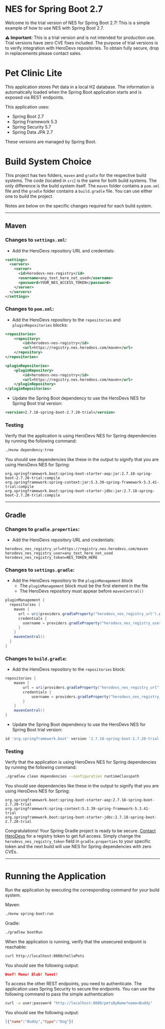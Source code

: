 # NES for Spring Boot 2.7

Welcome to the trial version of NES for Spring Boot 2.7! This is a simple example of how to use NES with Spring Boot 2.7.

**⚠️ Important:** This is a trial version and is not intended for production use. Trial versions have zero CVE fixes included. The purpose of trial versions is to verify integration with HeroDevs repositories. To obtain fully secure, drop in replacements please contact sales.

# Pet Clinic Lite

This application stores Pet data in a local H2 database. The information is automatically loaded when the Spring Boot application starts and is exposed via REST endpoints.

This application uses:
- Spring Boot 2.7
- Spring Framework 5.3
- Spring Security 5.7
- Spring Data JPA 2.7

These versions are managed by Spring Boot.

# Build System Choice
This project has two folders, `maven` and `gradle` for the respective build systems. The code (located in `src`) is the same for both build systems. The only difference is the build system itself. The `maven` folder contains a `pom.xml` file and the `gradle` folder contains a `build.gradle` file. You can use either one to build the project.

Notes are below on the specific changes required for each build system.

___

## Maven

### Changes to `settings.xml`:
- Add the HeroDevs repository URL and credentials:
```xml
<settings>
  <servers>
    <server>
      <id>herodevs-nes-registry</id>
      <username>any_text_here_not_used</username>
      <password>YOUR_NES_ACCESS_TOKEN</password>
    </server>
  </servers>
</settings>
```

### Changes to `pom.xml`:
- Add the HeroDevs repository to the `repositories` and `pluginRepositories` blocks:
```xml
<repositories>
    <repository>
        <id>herodevs-nes-registry</id>
        <url>https://registry.nes.herodevs.com/maven</url>
    </repository>
</repositories>

<pluginRepositories>
    <pluginRepository>
        <id>herodevs-nes-registry</id>
        <url>https://registry.nes.herodevs.com/maven</url>
    </pluginRepository>
</pluginRepositories>
```

- Update the Spring Boot dependency to use the HeroDevs NES for Spring Boot trial version:
```xml
<version>2.7.18-spring-boot-2.7.20-trial</version>
```

### Testing

Verify that the application is using HeroDevs NES for Spring dependencies by running the following command:
```bash
./mvnw dependency:tree
```

You should see dependencies like these in the output to signify that you are using HeroDevs NES for Spring:
```
org.springframework.boot:spring-boot-starter-aop:jar:2.7.18-spring-boot-2.7.20-trial:compile
org.springframework:spring-context:jar:5.3.39-spring-framework-5.3.41-trial:compile
org.springframework.boot:spring-boot-starter-jdbc:jar:2.7.18-spring-boot-2.7.20-trial:compile
```

___

## Gradle

### Changes to `gradle.properties`:

- Add the HeroDevs repository URL and credentials:
```properties
herodevs_nes_registry_url=https://registry.nes.herodevs.com/maven
herodevs_nes_registry_user=any_text_here_not_used
herodevs_nes_registry_token=NES_TOKEN_HERE
```

### Changes to `settings.gradle`:
- Add the HeroDevs repository to the `pluginManagement` block
  - The `pluginManagement` block must be the first element in the file
  - The HeroDevs repository must appear before `mavenCentral()`
```groovy
pluginManagement {
  repositories {
    maven {
      url = uri(providers.gradleProperty("herodevs_nes_registry_url").get())
      credentials {
        username = providers.gradleProperty("herodevs_nes_registry_user").get()
      }
    }
    mavenCentral()
  }
}
```

### Changes to `build.gradle`:

- Add the HeroDevs repository to the `repositories` block:
```groovy
repositories {
    maven {
        url = uri(providers.gradleProperty("herodevs_nes_registry_url").get())
        credentials {
            username = providers.gradleProperty("herodevs_nes_registry_user").get()
        }
    }
    mavenCentral()
}
```
- Update the Spring Boot dependency to use the HeroDevs NES for Spring Boot trial version:
```groovy
id 'org.springframework.boot' version '2.7.18-spring-boot-2.7.20-trial'
```
### Testing

Verify that the application is using HeroDevs NES for Spring dependencies by running the following command:
```bash
./gradlew clean dependencies --configuration runtimeClasspath
```

You should see dependencies like these in the output to signify that you are using HeroDevs NES for Spring:
```
org.springframework.boot:spring-boot-starter-aop:2.7.18-spring-boot-2.7.20-trial
org.springframework:spring-context:5.3.39-spring-framework-5.3.41-trial
org.springframework.boot:spring-boot-starter-jdbc:2.7.18-spring-boot-2.7.20-trial
```

Congratulations! Your Spring Gradle project is ready to be secure. [Contact HeroDevs](https://www.herodevs.com/contact) for a registry token to get full access. Simply change the `herodevs_nes_registry_token` field in `gradle.properties` to your specific token and the next build will use NES for Spring dependencies with zero CVEs.

___

# Running the Application

Run the application by executing the corresponding command for your build system.

Maven:
```bash
./mvnw spring-boot:run
```
Gradle:
```bash
./gradlew bootRun
```

When the application is running, verify that the unsecured endpoint is reachable:
```bash
curl http://localhost:8080/helloPets
```
You should see the following output:
```json
Woof! Meow! Blub! Tweet!
```

To access the other REST endpoints, you need to authenticate. The application uses Spring Security to secure the endpoints. You can use the following command to pass the simple authentication:
```bash
curl -u user:password "http://localhost:8080/petsByName?name=Buddy"
```
You should see the following output:
```json
[{"name":"Buddy","type":"Dog"}]
```